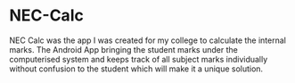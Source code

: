 # NEC-Calc
NEC Calc was the app I was created for my college to calculate the internal marks. The Android App bringing the student marks under the computerised system and keeps track of all subject marks individually without confusion to the student which will make it a unique solution.
